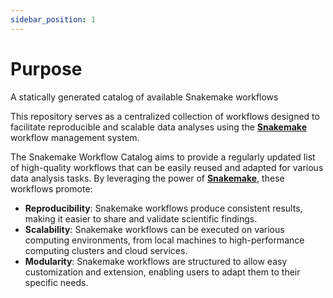 ```yaml
---
sidebar_position: 1
---
```


# Purpose

A statically generated catalog of available Snakemake workflows

This repository serves as a centralized collection of workflows designed to facilitate reproducible and scalable data analyses using the [**Snakemake**](https://snakemake.github.io/) workflow management system.

The Snakemake Workflow Catalog aims to provide a regularly updated list of high-quality workflows that can be easily reused and adapted for various data analysis tasks. By leveraging the power of [**Snakemake**](https://snakemake.github.io/), these workflows promote:

- **Reproducibility**: Snakemake workflows produce consistent results, making it easier to share and validate scientific findings.
- **Scalability**: Snakemake workflows can be executed on various computing environments, from local machines to high-performance computing clusters and cloud services.
- **Modularity**: Snakemake workflows are structured to allow easy customization and extension, enabling users to adapt them to their specific needs.

